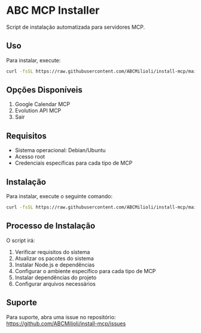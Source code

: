 # ABC MCP Installer

Script de instalação automatizada para servidores MCP.

## Uso

Para instalar, execute:

```bash
curl -fsSL https://raw.githubusercontent.com/ABCMilioli/install-mcp/main/install.sh | sudo bash
```

## Opções Disponíveis

1. Google Calendar MCP
2. Evolution API MCP
3. Sair

## Requisitos

- Sistema operacional: Debian/Ubuntu
- Acesso root
- Credenciais específicas para cada tipo de MCP

## Instalação

Para instalar, execute o seguinte comando:

```bash
curl -fsSL https://raw.githubusercontent.com/ABCMilioli/install-mcp/main/install.sh | sudo bash
```

## Processo de Instalação

O script irá:

1. Verificar requisitos do sistema
2. Atualizar os pacotes do sistema
3. Instalar Node.js e dependências
4. Configurar o ambiente específico para cada tipo de MCP
5. Instalar dependências do projeto
6. Configurar arquivos necessários

## Suporte

Para suporte, abra uma issue no repositório: https://github.com/ABCMilioli/install-mcp/issues 
